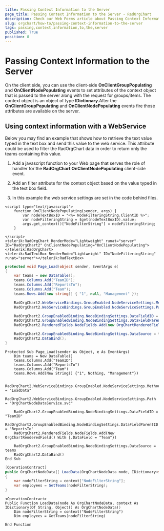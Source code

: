```yaml
---
title: Passing Context Information to the Server
page_title: Passing Context Information to the Server - RadOrgChart
description: Check our Web Forms article about Passing Context Information to the Server.
slug: orgchart/how-to/passing-context-information-to-the-server
tags: passing,context,information,to,the,server
published: True
position: 0
---
```


# Passing Context Information to the Server



On the client side, you can use the client-side **OnClientGroupPopulating** and **OnClientNodePopulating** events to set attributes of the context object that is passed to the server along with the request for groups/items. The context object is an object of type **IDictionary**.After the **OnClientGroupPopulating** and **OnClientNodePopulating** events fire those attributes are available on the server.

## Using context information with a WebService

Below you may find an example that shows how to retrieve the text value typed in the text box and send this value to the web service. This attribute could be used to filter the RadOrgChart data in order to return only the teams containing this value.

1. Add a javascript function to your Web page that serves the role of handler for the **RadOrgChart OnClientNodePopulating** client-side event.

2. Add an filter attribute for the context object based on the value typed in the text box field.

3. In this example the web service settings are set in the code behind files.





````ASPNET
<script type="text/javascript">
    function OnClientNodePopulating(sender, args) {
        var nodeTextBoxID = "<%= NodeFilteringString.ClientID %>";
        var nodeFilteringString = $get(nodeTextBoxID).value;
        args.get_context()["NodeFilterString"] = nodeFilteringString;
    }

</script>
<telerik:RadOrgChart RenderMode="Lightweight" runat="server" ID="RadOrgChart2" OnClientNodePopulating="OnClientNodePopulating">
</telerik:RadOrgChart>
<telerik:RadTextBox RenderMode="Lightweight" ID="NodeFilteringString" runat="server"></telerik:RadTextBox>
````
````C#
protected void Page_Load(object sender, EventArgs e)
{
	var teams = new DataTable();
	teams.Columns.Add("TeamID");
	teams.Columns.Add("ReportsTo");
	teams.Columns.Add("Team");
	teams.Rows.Add(new string[] { "1", null, "Management" });

	RadOrgChart2.WebServiceBindings.GroupEnabled.NodeServiceSettings.Method = "LoadData";
	RadOrgChart2.WebServiceBindings.GroupEnabled.NodeServiceSettings.Path = "OrgChartNodeDataService.svc";

	RadOrgChart2.GroupEnabledBinding.NodeBindingSettings.DataFieldID = "TeamID";
	RadOrgChart2.GroupEnabledBinding.NodeBindingSettings.DataFieldParentID = "ReportsTo";
	RadOrgChart2.RenderedFields.NodeFields.Add(new OrgChartRenderedField() { DataField = "Team" });

	RadOrgChart2.GroupEnabledBinding.NodeBindingSettings.DataSource = teams;
	RadOrgChart2.DataBind();
}
````
````VB.NET
Protected Sub Page_Load(sender As Object, e As EventArgs)
	Dim teams = New DataTable()
	teams.Columns.Add("TeamID")
	teams.Columns.Add("ReportsTo")
	teams.Columns.Add("Team")
	teams.Rows.Add(New String() {"1", Nothing, "Management"})

	RadOrgChart2.WebServiceBindings.GroupEnabled.NodeServiceSettings.Method = "LoadData"
	RadOrgChart2.WebServiceBindings.GroupEnabled.NodeServiceSettings.Path = "OrgChartNodeDataService.svc"

	RadOrgChart2.GroupEnabledBinding.NodeBindingSettings.DataFieldID = "TeamID"
	RadOrgChart2.GroupEnabledBinding.NodeBindingSettings.DataFieldParentID = "ReportsTo"
	RadOrgChart2.RenderedFields.NodeFields.Add(New OrgChartRenderedField() With {.DataField = "Team"})

	RadOrgChart2.GroupEnabledBinding.NodeBindingSettings.DataSource = teams
	RadOrgChart2.DataBind()
End Sub
````
````C#
[OperationContract]
public OrgChartNodeData[] LoadData(OrgChartNodeData node, IDictionary<string, object> context)
{
    var nodeFilterString = context["NodeFilterString"];
    var employees = GetTeams(nodeFilterString);
}
````
````VB.NET
<OperationContract>
Public Function LoadData(node As OrgChartNodeData, context As IDictionary(Of String, Object)) As OrgChartNodeData()
    Dim nodeFilterString = context("NodeFilterString")
    Dim employees = GetTeams(nodeFilterString)

End Function
````

